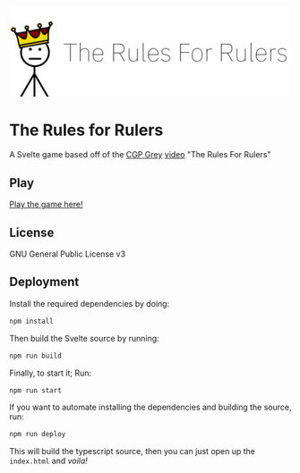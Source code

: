 ![](./public/images/banner.png)
# The Rules for Rulers
A Svelte game based off of the [CGP Grey](https://www.youtube.com/channel/UC2C_jShtL725hvbm1arSV9w) [video](https://youtu.be/rStL7niR7gs) "The Rules For Rulers"

## Play
[Play the game here!](https://eclipselikesspace.github.io/The-Rules-For-Rulers/)

## License
GNU General Public License v3

## Deployment

Install the required dependencies by doing:
```bash
npm install
```

Then build the Svelte source by running:
```bash
npm run build
```

Finally, to start it; Run:
```bash
npm run start
```

If you want to automate installing the dependencies and building the source, run:
```bash
npm run deploy
```

This will build the typescript source, then you can just open up the `index.html` and *voila!*
